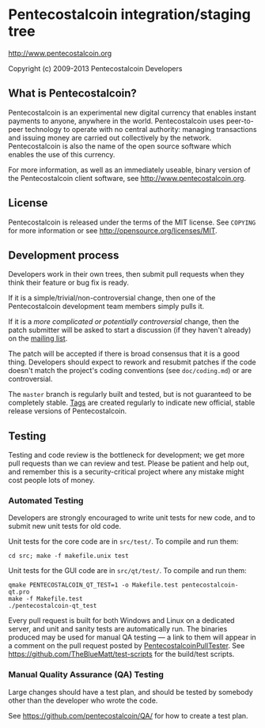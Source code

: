 Pentecostalcoin integration/staging tree
================================

http://www.pentecostalcoin.org

Copyright (c) 2009-2013 Pentecostalcoin Developers

What is Pentecostalcoin?
----------------

Pentecostalcoin is an experimental new digital currency that enables instant payments to
anyone, anywhere in the world. Pentecostalcoin uses peer-to-peer technology to operate
with no central authority: managing transactions and issuing money are carried
out collectively by the network. Pentecostalcoin is also the name of the open source
software which enables the use of this currency.

For more information, as well as an immediately useable, binary version of
the Pentecostalcoin client software, see http://www.pentecostalcoin.org.

License
-------

Pentecostalcoin is released under the terms of the MIT license. See `COPYING` for more
information or see http://opensource.org/licenses/MIT.

Development process
-------------------

Developers work in their own trees, then submit pull requests when they think
their feature or bug fix is ready.

If it is a simple/trivial/non-controversial change, then one of the Pentecostalcoin
development team members simply pulls it.

If it is a *more complicated or potentially controversial* change, then the patch
submitter will be asked to start a discussion (if they haven't already) on the
[mailing list](http://sourceforge.net/mailarchive/forum.php?forum_name=pentecostalcoin-development).

The patch will be accepted if there is broad consensus that it is a good thing.
Developers should expect to rework and resubmit patches if the code doesn't
match the project's coding conventions (see `doc/coding.md`) or are
controversial.

The `master` branch is regularly built and tested, but is not guaranteed to be
completely stable. [Tags](https://github.com/pentecostalcoin/pentecostalcoin/tags) are created
regularly to indicate new official, stable release versions of Pentecostalcoin.

Testing
-------

Testing and code review is the bottleneck for development; we get more pull
requests than we can review and test. Please be patient and help out, and
remember this is a security-critical project where any mistake might cost people
lots of money.

### Automated Testing

Developers are strongly encouraged to write unit tests for new code, and to
submit new unit tests for old code.

Unit tests for the core code are in `src/test/`. To compile and run them:

    cd src; make -f makefile.unix test

Unit tests for the GUI code are in `src/qt/test/`. To compile and run them:

    qmake PENTECOSTALCOIN_QT_TEST=1 -o Makefile.test pentecostalcoin-qt.pro
    make -f Makefile.test
    ./pentecostalcoin-qt_test

Every pull request is built for both Windows and Linux on a dedicated server,
and unit and sanity tests are automatically run. The binaries produced may be
used for manual QA testing — a link to them will appear in a comment on the
pull request posted by [PentecostalcoinPullTester](https://github.com/PentecostalcoinPullTester). See https://github.com/TheBlueMatt/test-scripts
for the build/test scripts.

### Manual Quality Assurance (QA) Testing

Large changes should have a test plan, and should be tested by somebody other
than the developer who wrote the code.

See https://github.com/pentecostalcoin/QA/ for how to create a test plan.
